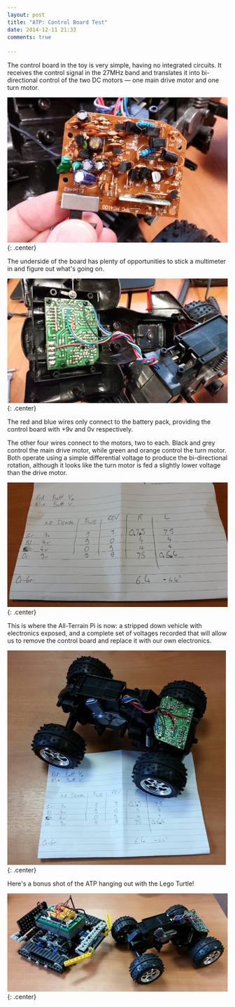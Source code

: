 ```yaml
---
layout: post
title: "ATP: Control Board Test"
date: 2014-12-11 21:33
comments: true

---
```


The control board in the toy is very simple, having no integrated circuits. It receives the control signal in the 27MHz band and translates it into bi-directional control of the two DC motors &mdash; one main drive motor and one turn motor.

![](/hardware/atp/4.jpg){: .center}

The underside of the board has plenty of opportunities to stick a multimeter in and figure out what's going on.

![](/hardware/atp/3.jpg){: .center}

The red and blue wires only connect to the battery pack, providing the control board with +9v and 0v respectively.

The other four wires connect to the motors, two to each. Black and grey control the main drive motor, while green and orange control the turn motor. Both operate using a simple differential voltage to produce the bi-directional rotation, although it looks like the turn motor is fed a slightly lower voltage than the drive motor.

![](/hardware/atp/17.jpg){: .center}

This is where the All-Terrain Pi is now: a stripped down vehicle with electronics exposed, and a complete set of voltages recorded that will allow us to remove the control board and replace it with our own electronics.

![](/hardware/atp/18.jpg){: .center}

Here's a bonus shot of the ATP hanging out with the Lego Turtle!

![](/hardware/atp/19.jpg){: .center}
